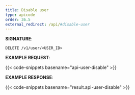 ```yaml
---
title: Disable user
type: apicode
order: 36.5
external_redirect: /api/#disable-user
---
```


**SIGNATURE**:

`DELETE /v1/user/<USER_ID>`

**EXAMPLE REQUEST**:

{{< code-snippets basename="api-user-disable" >}}

**EXAMPLE RESPONSE**:

{{< code-snippets basename="result.api-user-disable" >}}
